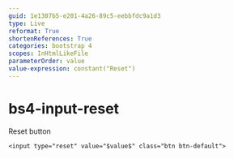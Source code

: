 ```yaml
---
guid: 1e1307b5-e201-4a26-89c5-eebbfdc9a1d3
type: Live
reformat: True
shortenReferences: True
categories: bootstrap 4
scopes: InHtmlLikeFile
parameterOrder: value
value-expression: constant("Reset")
---
```


# bs4-input-reset

Reset button

```
<input type="reset" value="$value$" class="btn btn-default">
```

